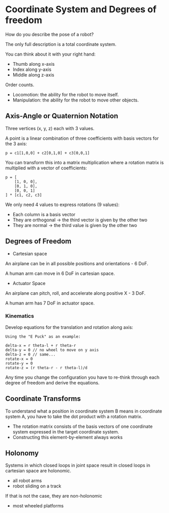 # Coordinate System and Degrees of freedom

How do you describe the pose of a robot?

The only full description is a total coordinate system.

You can think about it with your right hand:

- Thumb along x-axis
- Index along y-axis
- Middle along z-axis

Order counts.

- Locomotion: the ability for the robot to move itself.
- Manipulation: the ability for the robot to move other objects.

## Axis-Angle or Quaternion Notation

Three vertices (x, y, z) each with 3 values.

A point is a linear combination of three coefficients with basis vectors for the
3 axis:

```
p = c1[1,0,0] + c2[0,1,0] + c3[0,0,1]
```

You can transform this into a matrix multiplication where a rotation matrix is
multiplied with a vector of coefficients:

```
p = [
    [1, 0, 0],
    [0, 1, 0],
    [0, 0, 1]
] * [c1, c2, c3]
```

We only need 4 values to express rotations (9 values):

- Each column is a basis vector
- They are orthogonal -> the third vector is given by the other two
- They are normal -> the third value is given by the other two

## Degrees of Freedom

- Cartesian space

An airplane can be in all possible positions and orientations - 6 DoF.

A human arm can move in 6 DoF in cartesian space.

- Actuator Space

An airplane can pitch, roll, and accelerate along positive X - 3 DoF.

A human arm has 7 DoF in actuator space.

### Kinematics

Develop equations for the translation and rotation along axis:

```
Using the "E Puck" as an example:

delta-x = r theta-l + r theta-r
delta-y = 0 // no wheel to move on y axis
delta-z = 0 // same...
rotate-x = 0
rotate-y = 0
rotate-z = (r theta-r - r theta-l)/d
```

Any time you change the configuration you have to re-think through each degree
of freedom and derive the equations.

## Coordinate Transforms

To understand what a position in coordinate system B means in coordinate system
A, you have to take the dot product with a rotation matrix.

- The rotation matrix consists of the basis vectors of one coordinate system
  expressed in the target coordinate system.
- Constructing this element-by-element always works

## Holonomy

Systems in which closed loops in joint space result in closed loops in
cartesian space are holonomic.

- all robot arms
- robot sliding on a track

If that is not the case, they are non-holonomic

- most wheeled platforms
